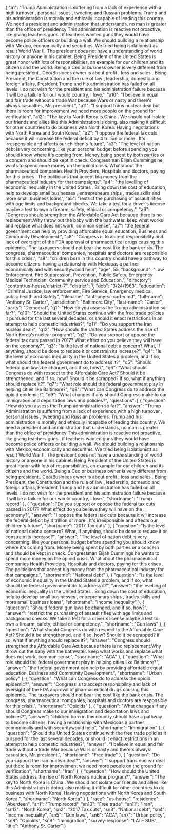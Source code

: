 {
  "a1": "Trump Administration is suffering from a lack of experience with a high turnover , personal issues , tweeting  and Russian  problems.  Trump and his administration is  morally and ethically incapable of leading this country. We need a president and administration that understands, no man is greater  than the  office of  presidency This administration is reactive not proactive, like giving teachers guns . if teachers wanted guns they would have become police officers or building a wall. We should building a relationship with Mexico,  economically and securities. We tried being isolationistt as result World War II.  The president does not have a understanding of world history or anyone in his cabinet. Being  President of the United States is great honor with lots of responsibilities,   an example for our children and its citizens and the world. Being a Ceo or business owner is very different from being president.. Ceo/Businees owner is about  profit , loss and sales . Being President,  the Constitution and  the rule of law , leadership,  domestic and foreign affairs, President Trump and his administration has failed on all levels. I do not wish for the president and his administration failure because it will be a failure for our would country,  I love.",
  "a10": "I believe in equal and fair trade without a trade War because Wars or nasty and there's always casualties, Mr. president.",
  "a11": "I support trans nuclear deal but there is room for improvement we need more people on the ground for verification",
  "a12": "The key to North Korea is China . We should not isolate our friends and allies like this Administration is doing. also making it difficult for other countries to do business with North Korea. Having negotiations with North Korea and South Korea.",
  "a2": "I oppose the federal tax cuts because it wil increase the federal deficit by 4 trillion or more  . It's irresponsible and affects our children's future",
  "a3": "The level of nation debt is very concerning. like your personal budget before spending you should know where it's coming from.  Money being spent by both parties or a concern and should be kept in check. Congressman Elijah Cummings he wants to spend more money on the opioid crisis. What about the pharmaceutical companies Health Providers, Hospitals and doctors, paying for this crises . The politicians that accept big money from the pharmaceutical industry for that campaigns.",
  "a4": "the levelling of economic inequality in the United States . Bring down the cost of education,  help to develop small businesses ,  entrepreneurs ships , trades skills  and more small business loans",
  "a5": "restrict the purchasing of assault  rifles with age limits and background checks. We take a test for a driver's license maybe a test to own a firearm, safety,  ethical or competency.",
  "a6": "Congress should strengthen the Affordable Care Act because there is no replacement.Why throw out the baby with the bathwater.  keep what works and replace what does not work,  common sense",
  "a7": "the federal government can help by providing affordable equal education, Business and Community Development.",
  "a8": "Congress is to accept responsibility and lack of oversight of the FDA approval of pharmaceutical drugs causing this epidemic.. The taxpayers should not bear the cost like the bank crisis. The  congress, pharmaceutical companies, hospitals and doctors are responsible for this crisis.",
  "a9": "children born in this country should have a pathway to become citizens. having a relationship with Mexicoas a partner economically and with securitywould help",
  "age": 55,
  "background": "Law Enforcement, Fire Suppression, Prevention, Public  Safety, Emergency Medical Technician. Community service and Education.",
  "directory": "content/us-house/district-7",
  "district": 7,
  "dob": "3/24/1963",
  "education": "Criminal Justice, law enforcement, Fire Service, Emergency medical, public health and Safety",
  "filename": "anthony-sr-carter.md",
  "full-name": "Anthony Sr. Carter",
  "jurisdiction": "Baltimore City",
  "last-name": "Carter",
  "party": "Democrat",
  "q1": "How do you assess the Trump administration so far?",
  "q10": "Should the United States continue with the free trade policies it pursued for the last several decades, or should it enact restrictions in an attempt to help domestic industries?",
  "q11": "Do you support the Iran nuclear deal?",
  "q12": "How should the United States address the rise of North Korea’s nuclear program?",
  "q2": "Do you support or oppose the federal tax cuts passed in 2017? What effect do you believe they will have on the economy?",
  "q3": "Is the level of national debt a concern? What, if anything, should be done to reduce it or constrain its increase?",
  "q4": "Is the level of economic inequality in the United States a problem, and if so, what should the federal government do to address it?",
  "q5": "Should federal gun laws be changed, and if so, how?",
  "q6": "What should Congress do with respect to the Affordable Care Act? Should it be strengthened, and if so, how? Should it be scrapped? If so, what if anything should replace it?",
  "q7": "What role should the federal government play in helping cities like Baltimore?",
  "q8": "What can Congress do to address the opioid epidemic?",
  "q9": "What changes if any should Congress make to our immigration and deportation laws and policies?",
  "questions": [
    {
      "question": "How do you assess the Trump administration so far?",
      "answer": "Trump Administration is suffering from a lack of experience with a high turnover , personal issues , tweeting  and Russian  problems.  Trump and his administration is  morally and ethically incapable of leading this country. We need a president and administration that understands, no man is greater  than the  office of  presidency This administration is reactive not proactive, like giving teachers guns . if teachers wanted guns they would have become police officers or building a wall. We should building a relationship with Mexico,  economically and securities. We tried being isolationistt as result World War II.  The president does not have a understanding of world history or anyone in his cabinet. Being  President of the United States is great honor with lots of responsibilities,   an example for our children and its citizens and the world. Being a Ceo or business owner is very different from being president.. Ceo/Businees owner is about  profit , loss and sales . Being President,  the Constitution and  the rule of law , leadership,  domestic and foreign affairs, President Trump and his administration has failed on all levels. I do not wish for the president and his administration failure because it will be a failure for our would country,  I love.",
      "shortname": "Trump record"
    },
    {
      "question": "Do you support or oppose the federal tax cuts passed in 2017? What effect do you believe they will have on the economy?",
      "answer": "I oppose the federal tax cuts because it wil increase the federal deficit by 4 trillion or more  . It's irresponsible and affects our children's future",
      "shortname": "2017 Tax cuts"
    },
    {
      "question": "Is the level of national debt a concern? What, if anything, should be done to reduce it or constrain its increase?",
      "answer": "The level of nation debt is very concerning. like your personal budget before spending you should know where it's coming from.  Money being spent by both parties or a concern and should be kept in check. Congressman Elijah Cummings he wants to spend more money on the opioid crisis. What about the pharmaceutical companies Health Providers, Hospitals and doctors, paying for this crises . The politicians that accept big money from the pharmaceutical industry for that campaigns.",
      "shortname": "National debt"
    },
    {
      "question": "Is the level of economic inequality in the United States a problem, and if so, what should the federal government do to address it?",
      "answer": "the levelling of economic inequality in the United States . Bring down the cost of education,  help to develop small businesses ,  entrepreneurs ships , trades skills  and more small business loans",
      "shortname": "Income inequality"
    },
    {
      "question": "Should federal gun laws be changed, and if so, how?",
      "answer": "restrict the purchasing of assault  rifles with age limits and background checks. We take a test for a driver's license maybe a test to own a firearm, safety,  ethical or competency.",
      "shortname": "Gun laws"
    },
    {
      "question": "What should Congress do with respect to the Affordable Care Act? Should it be strengthened, and if so, how? Should it be scrapped? If so, what if anything should replace it?",
      "answer": "Congress should strengthen the Affordable Care Act because there is no replacement.Why throw out the baby with the bathwater.  keep what works and replace what does not work,  common sense",
      "shortname": "ACA"
    },
    {
      "question": "What role should the federal government play in helping cities like Baltimore?",
      "answer": "the federal government can help by providing affordable equal education, Business and Community Development.",
      "shortname": "Urban policy"
    },
    {
      "question": "What can Congress do to address the opioid epidemic?",
      "answer": "Congress is to accept responsibility and lack of oversight of the FDA approval of pharmaceutical drugs causing this epidemic.. The taxpayers should not bear the cost like the bank crisis. The  congress, pharmaceutical companies, hospitals and doctors are responsible for this crisis.",
      "shortname": "Opioids"
    },
    {
      "question": "What changes if any should Congress make to our immigration and deportation laws and policies?",
      "answer": "children born in this country should have a pathway to become citizens. having a relationship with Mexicoas a partner economically and with securitywould help",
      "shortname": "Immigration"
    },
    {
      "question": "Should the United States continue with the free trade policies it pursued for the last several decades, or should it enact restrictions in an attempt to help domestic industries?",
      "answer": "I believe in equal and fair trade without a trade War because Wars or nasty and there's always casualties, Mr. president.",
      "shortname": "Free trade"
    },
    {
      "question": "Do you support the Iran nuclear deal?",
      "answer": "I support trans nuclear deal but there is room for improvement we need more people on the ground for verification",
      "shortname": "Iran"
    },
    {
      "question": "How should the United States address the rise of North Korea’s nuclear program?",
      "answer": "The key to North Korea is China . We should not isolate our friends and allies like this Administration is doing. also making it difficult for other countries to do business with North Korea. Having negotiations with North Korea and South Korea.",
      "shortname": "North Korea"
    }
  ],
  "race": "us-house",
  "residence": "Aberdeen",
  "sn1": "Trump record",
  "sn10": "Free trade",
  "sn11": "Iran",
  "sn12": "North Korea",
  "sn2": "2017 Tax cuts",
  "sn3": "National debt",
  "sn4": "Income inequality",
  "sn5": "Gun laws",
  "sn6": "ACA",
  "sn7": "Urban policy",
  "sn8": "Opioids",
  "sn9": "Immigration",
  "survey-response": "LATE SUB",
  "title": "Anthony Sr. Carter"
}
